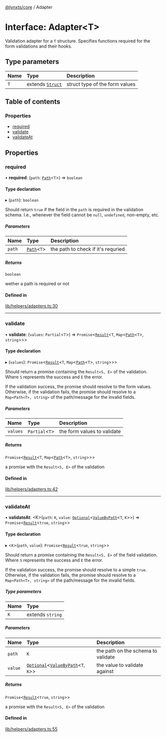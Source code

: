 [@lynxts/core](../README.md) / Adapter

# Interface: Adapter\<T\>

Validation adapter for a `T` structure. Specifies functions required for the
form validations and their hooks.

## Type parameters

| Name | Type | Description |
| :------ | :------ | :------ |
| `T` | extends [`Struct`](../README.md#struct) | struct type of the form values |

## Table of contents

### Properties

- [required](Adapter.md#required)
- [validate](Adapter.md#validate)
- [validateAt](Adapter.md#validateat)

## Properties

### required

• **required**: (`path`: [`Path`](../README.md#path)\<`T`\>) => `boolean`

#### Type declaration

▸ (`path`): `boolean`

Should return `true` if the field in the `path` is required in the
validation schema. I.e., whenever the field cannot be `null`,
`undefined`, non-empty, etc.

##### Parameters

| Name | Type | Description |
| :------ | :------ | :------ |
| `path` | [`Path`](../README.md#path)\<`T`\> | the path to check if it's requried |

##### Returns

`boolean`

wether a path is required or not

#### Defined in

[lib/helpers/adapters.ts:30](https://github.com/JoseLion/lynxts/blob/main/packages/core/src/lib/helpers/adapters.ts#L30)

___

### validate

• **validate**: (`values`: `Partial`\<`T`\>) => `Promise`\<[`Result`](../README.md#result)\<`T`, `Map`\<[`Path`](../README.md#path)\<`T`\>, `string`\>\>\>

#### Type declaration

▸ (`values`): `Promise`\<[`Result`](../README.md#result)\<`T`, `Map`\<[`Path`](../README.md#path)\<`T`\>, `string`\>\>\>

Should return a promise containing the `Result<S, E>` of the validation.
Where `S` represents the success and `E` the error.

If the validation success, the promise should resolve to the form values.
Otherwise, if the validation fails, the promise should resolve to a
`Map<Path<T>, string>` of the path/message for the invalid fields.

##### Parameters

| Name | Type | Description |
| :------ | :------ | :------ |
| `values` | `Partial`\<`T`\> | the form values to validate |

##### Returns

`Promise`\<[`Result`](../README.md#result)\<`T`, `Map`\<[`Path`](../README.md#path)\<`T`\>, `string`\>\>\>

a promise with the `Result<S, E>` of the validation

#### Defined in

[lib/helpers/adapters.ts:42](https://github.com/JoseLion/lynxts/blob/main/packages/core/src/lib/helpers/adapters.ts#L42)

___

### validateAt

• **validateAt**: \<K\>(`path`: `K`, `value`: [`Optional`](../README.md#optional)\<[`ValueByPath`](../README.md#valuebypath)\<`T`, `K`\>\>) => `Promise`\<[`Result`](../README.md#result)\<``true``, `string`\>\>

#### Type declaration

▸ \<`K`\>(`path`, `value`): `Promise`\<[`Result`](../README.md#result)\<``true``, `string`\>\>

Should return a promise containing the `Result<S, E>` of the field
validation. Where `S` represents the success and `E` the error.

If the validation success, the promise should resolve to a simple `true`.
Otherwise, if the validation fails, the promise should resolve to a
`Map<Path<T>, string>` of the path/message for the invalid fields.

##### Type parameters

| Name | Type |
| :------ | :------ |
| `K` | extends `string` |

##### Parameters

| Name | Type | Description |
| :------ | :------ | :------ |
| `path` | `K` | the path on the schema to validate |
| `value` | [`Optional`](../README.md#optional)\<[`ValueByPath`](../README.md#valuebypath)\<`T`, `K`\>\> | the value to validate against |

##### Returns

`Promise`\<[`Result`](../README.md#result)\<``true``, `string`\>\>

a promise with the `Result<S, E>` of the validation

#### Defined in

[lib/helpers/adapters.ts:55](https://github.com/JoseLion/lynxts/blob/main/packages/core/src/lib/helpers/adapters.ts#L55)
